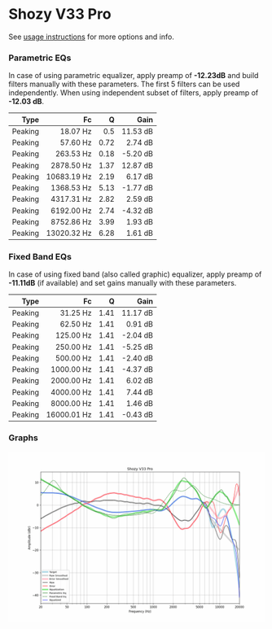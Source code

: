 # Shozy V33 Pro
See [usage instructions](https://github.com/jaakkopasanen/AutoEq#usage) for more options and info.

### Parametric EQs
In case of using parametric equalizer, apply preamp of **-12.23dB** and build filters manually
with these parameters. The first 5 filters can be used independently.
When using independent subset of filters, apply preamp of **-12.03 dB**.

| Type    | Fc          |    Q | Gain     |
|--------:|------------:|-----:|---------:|
| Peaking | 18.07 Hz    | 0.5  | 11.53 dB |
| Peaking | 57.60 Hz    | 0.72 | 2.74 dB  |
| Peaking | 263.53 Hz   | 0.18 | -5.20 dB |
| Peaking | 2878.50 Hz  | 1.37 | 12.87 dB |
| Peaking | 10683.19 Hz | 2.19 | 6.17 dB  |
| Peaking | 1368.53 Hz  | 5.13 | -1.77 dB |
| Peaking | 4317.31 Hz  | 2.82 | 2.59 dB  |
| Peaking | 6192.00 Hz  | 2.74 | -4.32 dB |
| Peaking | 8752.86 Hz  | 3.99 | 1.93 dB  |
| Peaking | 13020.32 Hz | 6.28 | 1.61 dB  |

### Fixed Band EQs
In case of using fixed band (also called graphic) equalizer, apply preamp of **-11.11dB**
(if available) and set gains manually with these parameters.

| Type    | Fc          |    Q | Gain     |
|--------:|------------:|-----:|---------:|
| Peaking | 31.25 Hz    | 1.41 | 11.17 dB |
| Peaking | 62.50 Hz    | 1.41 | 0.91 dB  |
| Peaking | 125.00 Hz   | 1.41 | -2.04 dB |
| Peaking | 250.00 Hz   | 1.41 | -5.25 dB |
| Peaking | 500.00 Hz   | 1.41 | -2.40 dB |
| Peaking | 1000.00 Hz  | 1.41 | -4.37 dB |
| Peaking | 2000.00 Hz  | 1.41 | 6.02 dB  |
| Peaking | 4000.00 Hz  | 1.41 | 7.44 dB  |
| Peaking | 8000.00 Hz  | 1.41 | 1.46 dB  |
| Peaking | 16000.01 Hz | 1.41 | -0.43 dB |

### Graphs
![](./Shozy%20V33%20Pro.png)